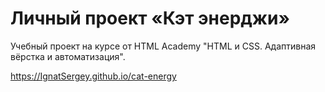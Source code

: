 # Личный проект «Кэт энерджи»

Учебный проект на курсе от HTML Academy "HTML и CSS. Адаптивная вёрстка и автоматизация".

https://IgnatSergey.github.io/cat-energy
